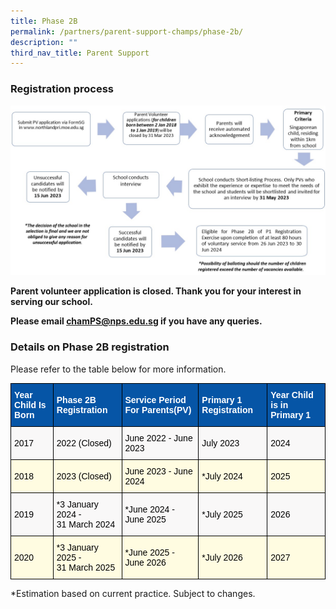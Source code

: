 ```yaml
---
title: Phase 2B
permalink: /partners/parent-support-champs/phase-2b/
description: ""
third_nav_title: Parent Support
---
```

### Registration process

![](/images/ph2b%20flow%20chart.jpg)

**Parent volunteer application is closed. Thank you for your interest in serving our school.**

**Please email [chamPS@nps.edu.sg](chamPS@nps.edu.sg) if you have any queries.**

### Details on Phase 2B registration

Please refer to the table below for more information.

<style type="text/css">
.tg  {border-collapse:collapse;border-spacing:0;}
.tg td{border-color:black;border-style:solid;border-width:1px;font-family:Arial, sans-serif;font-size:14px;
  overflow:hidden;padding:10px 5px;word-break:normal;}
.tg th{border-color:black;border-style:solid;border-width:1px;font-family:Arial, sans-serif;font-size:14px;
  font-weight:normal;overflow:hidden;padding:10px 5px;word-break:normal;}
.tg .tg-uwcm{background-color:#0655A6;color:#FFF;font-weight:bold;text-align:left;vertical-align:middle}
.tg .tg-ajvh{background-color:#F9F8F8;text-align:left;vertical-align:middle}
.tg .tg-dizv{background-color:#FFFCE1;text-align:left;vertical-align:middle}
</style>
<table class="tg">
<thead>
  <tr>
    <th class="tg-uwcm"><span style="font-weight:bold;color:#FFF;background-color:#0655A6">Year Child Is Born</span></th>
    <th class="tg-uwcm"><span style="font-weight:bold;color:#FFF;background-color:#0655A6">Phase 2B Registration</span></th>
    <th class="tg-uwcm"><span style="font-weight:bold;color:#FFF;background-color:#0655A6">Service Period For Parents(PV)</span></th>
    <th class="tg-uwcm"><span style="font-weight:bold;color:#FFF;background-color:#0655A6">Primary 1 Registration</span></th>
    <th class="tg-uwcm"><span style="font-weight:bold;color:#FFF;background-color:#0655A6">Year Child is in Primary 1</span></th>
  </tr>
</thead>
<tbody>
  <tr>
    <td class="tg-ajvh"><span style="color:#000;background-color:#F9F8F8">2017</span></td>
    <td class="tg-ajvh"><span style="color:#000;background-color:#F9F8F8">2022 (Closed) </span></td>
    <td class="tg-ajvh"><span style="color:#000;background-color:#F9F8F8">June 2022 - June 2023 </span></td>
    <td class="tg-ajvh"><span style="color:#000;background-color:#F9F8F8">July 2023 </span></td>
    <td class="tg-ajvh"><span style="color:#000;background-color:#F9F8F8">2024</span></td>
  </tr>
  <tr>
    <td class="tg-dizv"><span style="color:#000;background-color:#FFFCE1">2018</span></td>
    <td class="tg-dizv"><span style="color:#000;background-color:#FFFCE1">2023 (Closed) </span></td>
    <td class="tg-dizv"><span style="color:#000;background-color:#FFFCE1">June 2023 - June 2024 </span></td>
    <td class="tg-dizv"><span style="color:#000;background-color:#FFFCE1">*July 2024</span></td>
    <td class="tg-dizv"><span style="color:#000;background-color:#FFFCE1"> 2025</span></td>
  </tr>
  <tr>
    <td class="tg-ajvh"><span style="color:#000;background-color:#F9F8F8">2019</span></td>
    <td class="tg-ajvh"><span style="color:#000;background-color:#F9F8F8">*3 January 2024 - </span><br><span style="color:#000;background-color:#F9F8F8">31 March 2024</span></td>
    <td class="tg-ajvh"><span style="color:#000;background-color:#F9F8F8">*June 2024 - June 2025  </span></td>
    <td class="tg-ajvh"><span style="color:#000;background-color:#F9F8F8">*July 2025</span></td>
    <td class="tg-ajvh"><span style="color:#000;background-color:#F9F8F8"> 2026</span></td>
  </tr>
  <tr>
    <td class="tg-dizv"><span style="color:#000;background-color:#FFFCE1">2020 </span></td>
    <td class="tg-dizv"><span style="color:#000;background-color:#FFFCE1">*3 January 2025 - </span><br><span style="color:#000;background-color:#FFFCE1">31 March 2025 </span></td>
    <td class="tg-dizv"><span style="color:#000;background-color:#FFFCE1">*June 2025 - June 2026</span></td>
    <td class="tg-dizv"><span style="color:#000;background-color:#FFFCE1">*July 2026 </span></td>
    <td class="tg-dizv"><span style="color:#000;background-color:#FFFCE1"> 2027</span></td>
  </tr>
</tbody>
</table>

*Estimation based on current practice. Subject to changes.